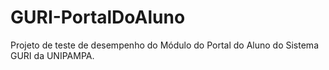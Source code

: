 # GURI-PortalDoAluno
Projeto de teste de desempenho do Módulo do Portal do Aluno do Sistema GURI da UNIPAMPA.

